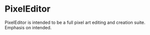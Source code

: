 # PixelEditor
PixelEditor is intended to be a full pixel art editing and creation suite. Emphasis on intended.
